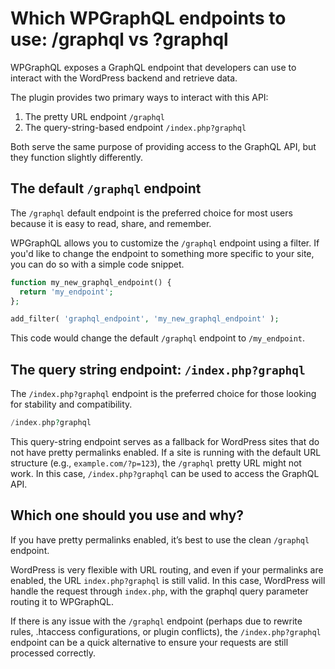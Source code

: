 # Which WPGraphQL endpoints to use: /graphql vs ?graphql

WPGraphQL exposes a GraphQL endpoint that developers can use to interact with the WordPress backend and retrieve data.

The plugin provides two primary ways to interact with this API:

1. The pretty URL endpoint `/graphql`
2. The query-string-based endpoint `/index.php?graphql`

Both serve the same purpose of providing access to the GraphQL API, but they function slightly differently.

## The default `/graphql` endpoint

The `/graphql` default endpoint is the preferred choice for most users because it is easy to read, share, and remember.

WPGraphQL allows you to customize the `/graphql` endpoint using a filter. If you'd like to change the endpoint to something more specific to your site, you can do so with a simple code snippet.

```php
function my_new_graphql_endpoint() {
  return 'my_endpoint';
};

add_filter( 'graphql_endpoint', 'my_new_graphql_endpoint' );
```
This code would change the default `/graphql` endpoint to `/my_endpoint`.

## The query string endpoint: `/index.php?graphql`

The `/index.php?graphql` endpoint is the preferred choice for those looking for stability and compatibility.

```php
/index.php?graphql
```

This query-string endpoint serves as a fallback for WordPress sites that do not have pretty permalinks enabled. If a site is running with the default URL structure (e.g., `example.com/?p=123`), the `/graphql` pretty URL might not work. In this case, `/index.php?graphql` can be used to access the GraphQL API.

## Which one should you use and why?

If you have pretty permalinks enabled, it’s best to use the clean `/graphql` endpoint.

WordPress is very flexible with URL routing, and even if your permalinks are enabled, the URL `index.php?graphql` is still valid. In this case, WordPress will handle the request through `index.php`, with the graphql query parameter routing it to WPGraphQL.

If there is any issue with the `/graphql` endpoint (perhaps due to rewrite rules, .htaccess configurations, or plugin conflicts), the `/index.php?graphql` endpoint can be a quick alternative to ensure your requests are still processed correctly.